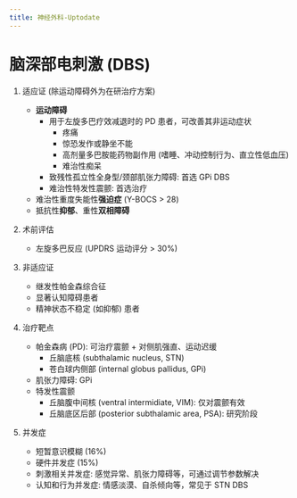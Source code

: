 ```yaml
---
title: 神经外科-Uptodate
---
```


# 脑深部电刺激 (DBS)

1. 适应证 (除运动障碍外为在研治疗方案)
    - **运动障碍**
        - 用于左旋多巴疗效减退时的 PD 患者，可改善其非运动症状
            - 疼痛
            - 惊恐发作或静坐不能
            - 高剂量多巴胺能药物副作用 (嗜睡、冲动控制行为、直立性低血压)
            - 难治性痴呆
        - 致残性孤立性全身型/颈部肌张力障碍: 首选 GPi DBS
        - 难治性特发性震颤: 首选治疗
    - 难治性重度失能性**强迫症** (Y-BOCS > 28)
    - 抵抗性**抑郁**、重性**双相障碍**

1. 术前评估
    - 左旋多巴反应 (UPDRS 运动评分 > 30%)

1. 非适应证
    - 继发性帕金森综合征
    - 显著认知障碍患者
    - 精神状态不稳定 (如抑郁) 患者

1. 治疗靶点
    - 帕金森病 (PD): 可治疗震颤 + 对侧肌强直、运动迟缓
        - 丘脑底核 (subthalamic nucleus, STN)
        - 苍白球内侧部 (internal globus pallidus, GPi)
    - 肌张力障碍: GPi
    - 特发性震颤
        - 丘脑腹中间核 (ventral intermidiate, VIM): 仅对震颤有效
        - 丘脑底区后部 (posterior subthalamic area, PSA): 研究阶段

1. 并发症
    - 短暂意识模糊 (16%)
    - 硬件并发症 (15%)
    - 刺激相关并发症: 感觉异常、肌张力障碍等，可通过调节参数解决
    - 认知和行为并发症: 情感淡漠、自杀倾向等，常见于 STN DBS
